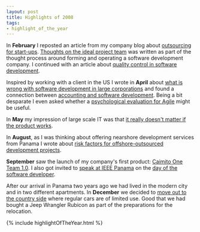 ```yaml
---
layout: post
title: Highlights of 2008
tags:
- highlight_of_the_year
---
```


In **February** I reposted an article from my company blog about [outsourcing for start-ups](/2008/02/05/outsourcing-for-start-ups.html). [Thoughts on the ideal project team](/2008/02/05/thoughts-on-the-ideal-project-team.html) was written as part of the thought process around forming and operating a software development company. I continued with an article about [quality control in software development](/2008/02/24/quality-control-in-software-development.html).

Inspired by working with a client in the US I wrote in **April** about [what is wrong with software development in large corporations](/2008/04/03/whats-wrong-with-software-development-in-large-corporations.html) and found a connection between [accounting and software development](/2008/04/05/the-connection-between-accounting-and-sub-standard-tools-for-developers.html). Being a bit desparate I even asked whether a [psychological evaluation for Agile](/2008/04/20/psychological-evaluation-for-agile.html) might be useful.

In **May** my impression of large scale IT was that [it really doesn't matter if the product works](/2008/05/20/it-doesnt-matter-whether-it-works.html).

In **August**, as I was thinking about offering nearshore development services from Panama I wrote about [risk factors for offshore-outsourced development projects](/2008/08/30/risk-factors-for-offshore-outsourced-development-projects.html).

**September** saw the launch of my company's first product: [Caimito One Team 1.0](/2008/09/06/launched.html). I also got invited to [speak at IEEE Panama](/2008/09/09/got-invited-to-speak-at-ieee-panama.html) on the [day of the software developer](/2008/09/15/ieee-panama-celebrates-dia-del-programador.html).

After our arrival in Panama two years ago we had lived in the modern city and in two different apartments. In  **December** we decided to [move out to the country side](/2008/12/28/left-the-city-behind-and-went-4x4.html) where regular cars are of limited use. Good that we had bought a Jeep Wrangler Rubicon as part of the preparations for the relocation.

{% include highlightOfTheYear.html %}
